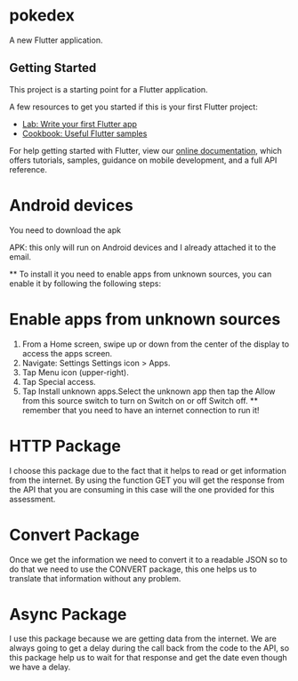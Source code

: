 # pokedex

A new Flutter application.

## Getting Started

This project is a starting point for a Flutter application.

A few resources to get you started if this is your first Flutter project:

- [Lab: Write your first Flutter app](https://flutter.dev/docs/get-started/codelab)
- [Cookbook: Useful Flutter samples](https://flutter.dev/docs/cookbook)

For help getting started with Flutter, view our
[online documentation](https://flutter.dev/docs), which offers tutorials,
samples, guidance on mobile development, and a full API reference.

# Android devices  
You need to download the apk

APK: this only will run on Android devices and I already attached it to the email.

** To install it you need to enable apps from unknown sources, you can enable it by following the following steps:

# Enable apps from unknown sources
1. From a Home screen, swipe up or down from the center of the display to access the apps screen.
2. Navigate: Settings  Settings icon > Apps.
3. Tap Menu icon (upper-right).
4. Tap Special access.
5. Tap Install unknown apps.Select the unknown app then tap the Allow from this source switch to turn on Switch on or off Switch off.
** remember that you need to have an internet connection to run it!

# HTTP Package
I choose this package due to the fact that it helps to read or get information from the internet. By using the function GET you will get the response from the API that you are consuming in this case will the one provided for this assessment.

# Convert Package 
Once we get the information we need to convert it to a readable JSON so to do that we need to use the CONVERT package, this one helps us to translate that information without any problem.
# Async Package
I  use this package because we are getting data from the internet. We are always going to get a delay during the call back from the code to the API, so this package help us to wait for that response and get the date even though we have a delay.
